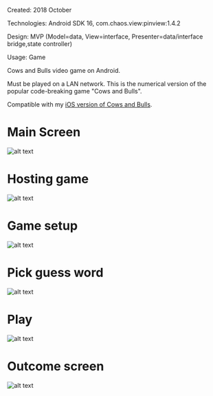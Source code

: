 Created: 2018 October

Technologies: Android SDK 16, com.chaos.view:pinview:1.4.2

Design: MVP (Model=data, View=interface, Presenter=data/interface bridge,state controller)

Usage: Game

Cows and Bulls video game on Android.

Must be played on a LAN network. This is the numerical version of the popular code-breaking game "Cows and Bulls".

Compatible with my [iOS version of Cows and Bulls](https://github.com/felixisto/CowsAndBulls).

# Main Screen
![alt text](https://github.com/felixisto/CowsAndBulls-Android/blob/master/Screenshots/scrn0.png)

# Hosting game
![alt text](https://github.com/felixisto/CowsAndBulls-Android/blob/master/Screenshots/scrn1.png)

# Game setup
![alt text](https://github.com/felixisto/CowsAndBulls-Android/blob/master/Screenshots/scrn2.png)

# Pick guess word
![alt text](https://github.com/felixisto/CowsAndBulls-Android/blob/master/Screenshots/scrn3.png)

# Play
![alt text](https://github.com/felixisto/CowsAndBulls-Android/blob/master/Screenshots/scrn4.png)

# Outcome screen
![alt text](https://github.com/felixisto/CowsAndBulls-Android/blob/master/Screenshots/scrn5.png)
